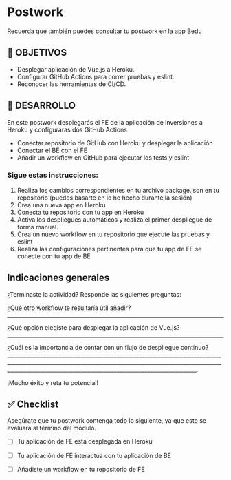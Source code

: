 # Postwork

Recuerda que también puedes consultar tu postwork en la app Bedu

## 🎯 OBJETIVOS

- Desplegar aplicación de Vue.js a Heroku.
- Configurar GitHub Actions para correr pruebas y eslint.
- Reconocer las herramientas de CI/CD.


## 🚀 DESARROLLO

En este postwork desplegarás el FE de la aplicación de inversiones a Heroku y configuraras dos GitHub Actions

- Conectar repositorio de GitHub con Heroku y desplegar la aplicación
- Conectar el BE con el FE
- Añadir un workflow en GitHub para ejecutar los tests y eslint

### Sigue estas instrucciones:
1. Realiza los cambios correspondientes en tu archivo package.json en tu repositorio (puedes basarte en lo he hecho durante la sesión)
2. Crea una nueva app en Heroku
3. Conecta tu repositorio con tu app en Heroku
4. Activa los despliegues automáticos y realiza el primer despliegue de forma manual.
5. Crea un nuevo workflow en tu repositorio que ejecute las pruebas y eslint
6. Realiza las configuraciones pertinentes para que tu app de FE se conecte con tu app de BE


## Indicaciones generales

¿Terminaste la actividad? Responde las siguientes preguntas:

¿Qué otro workflow te resultaría útil añadir?
_________________________________________________________________________________________________________________________________________________________________________________________________________________________________
¿Qué opción elegiste para desplegar la aplicación de Vue.js?
_________________________________________________________________________________________________________________________________________________________________________________________________________________________________

¿Cuál es la importancia de contar con un flujo de despliegue continuo?
_________________________________________________________________________________________________________________________________________________________________________________________________________________________________.

¡Mucho éxito y reta tu potencial!


## ✅ Checklist

Asegúrate que tu postwork contenga todo lo siguiente, ya que esto se evaluará al término del módulo.


-[ ] Tu aplicación de FE está desplegada en Heroku




-[ ] Tu aplicación de FE interactúa con tu aplicación de BE




-[ ] Añadiste un workflow en tu repositorio de FE













